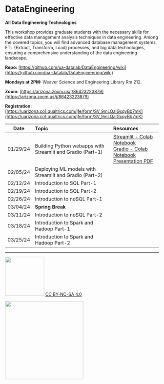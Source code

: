 # DataEngineering
**All Data Engineering Technologies**

This workshop provides graduate students with the necessary skills for effective data management analysis techniques in data engineering. Among the covered topics, you will find advanced database management systems, ETL (Extract, Transform, Load) processes, and big data technologies, ensuring a comprehensive understanding of the data engineering landscape.

**Repo:** [https://github.com/ua-datalab/DataEngineering/wiki](https://github.com/ua-datalab/DataEngineering/wiki)

**Mondays at 2PM:** Weaver Science and Engineering Library Rm 212.

**Zoom:** [https://arizona.zoom.us/j/86423223879](https://arizona.zoom.us/j/86423223879)

**Registration:** [https://uarizona.co1.qualtrics.com/jfe/form/SV_9mLQalGxqyBb7mK](https://uarizona.co1.qualtrics.com/jfe/form/SV_9mLQalGxqyBb7mK)

| Date |	Topic	| Resources
| :--: | :-- | :-- |
| 01/29/24	| Building Python webapps with Streamlit and Gradio (Part-1) | [Streamlit -  Colab Notebook](https://colab.research.google.com/drive/1OvI9VEKUDIHCy3Qu1bOaf6mxkNPXzWgP) <br> [Gradio - Colab Notebook](https://colab.research.google.com/drive/1sKi2vpeXyvseWAWc_aU-Q2vwxx_JeTUp) <br> [Presentation PDF](slides/01_29_streamlit_gradio_part-1.pdf)
| 02/05/24	| Deploying ML models with Streamlit and Gradio (Part-2)	| 
| 02/12/24	| Introduction to SQL Part-1	|
| 02/19/24 |	Introduction to SQL Part-2	|	
| 02/26/24	| Introduction to noSQL Part-1	| 
| 03/04/24	| 	**Spring Break** |		
| 03/11/24	| Introduction to noSQL Part-2 |	
| 03/18/24 |	Introduction to Spark and Hadoop Part-1	|		
| 03/25/24 | 	Introduction to Spark and Hadoop Part-2	|

***

<img src="https://mirrors.creativecommons.org/presskit/buttons/88x31/png/by-nc-sa.png" width="128">  [CC BY-NC-SA 4.0](https://creativecommons.org/licenses/by-nc-sa/4.0/)

[<img src="https://datascience.arizona.edu/sites/default/files/Data%20Science%20Institute_Webheader%20%281%29.svg" width="256">](https://datascience.arizona.edu) 
